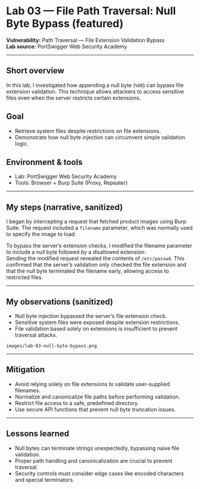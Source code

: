 # Lab 03 — File Path Traversal: Null Byte Bypass (featured)

**Vulnerability:** Path Traversal — File Extension Validation Bypass  
**Lab source:** PortSwigger Web Security Academy  


---

## Short overview
In this lab, I investigated how appending a null byte (`%00`) can bypass file extension validation. This technique allows attackers to access sensitive files even when the server restricts certain extensions.

## Goal
- Retrieve system files despite restrictions on file extensions.  
- Demonstrate how null byte injection can circumvent simple validation logic.

## Environment & tools
- Lab: PortSwigger Web Security Academy  
- Tools: Browser + Burp Suite (Proxy, Repeater)

---

## My steps (narrative, sanitized)

I began by intercepting a request that fetched product images using Burp Suite. The request included a `filename` parameter, which was normally used to specify the image to load.  

To bypass the server’s extension checks, I modified the filename parameter to include a null byte followed by a disallowed extension:  
Sending the modified request revealed the contents of `/etc/passwd`. This confirmed that the server’s validation only checked the file extension and that the null byte terminated the filename early, allowing access to restricted files.

---

## My observations (sanitized)
- Null byte injection bypassed the server’s file extension check.  
- Sensitive system files were exposed despite extension restrictions.  
- File validation based solely on extensions is insufficient to prevent traversal attacks.

`images/lab-03-null-byte-bypass.png` 

---

## Mitigation
- Avoid relying solely on file extensions to validate user-supplied filenames.  
- Normalize and canonicalize file paths before performing validation.  
- Restrict file access to a safe, predefined directory.  
- Use secure API functions that prevent null byte truncation issues.

---

## Lessons learned
- Null bytes can terminate strings unexpectedly, bypassing naive file validation.  
- Proper path handling and canonicalization are crucial to prevent traversal.  
- Security controls must consider edge cases like encoded characters and special terminators.


